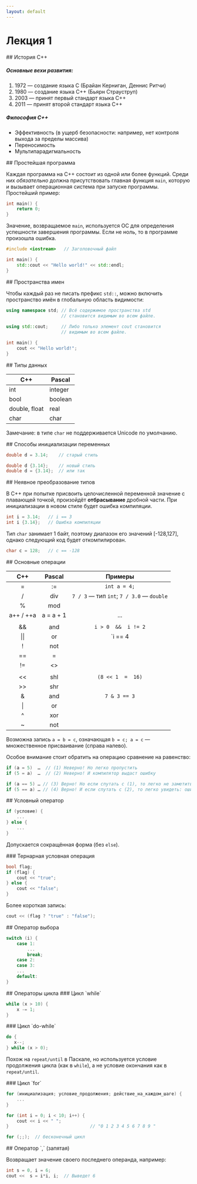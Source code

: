 ```yaml
---
layout: default
---
```


# Лекция 1

<a name="1">
## История C++
</a>

 
##### Основные вехи развития:

1. 1972 — создание языка С (Брайан Керниган, Деннис Ритчи)
2. 1980 — создание языка С++ (Бьярн Страуструп)
3. 2003 — принят первый стандарт языка C++
4. 2011 — принят второй стандарт языка C++

##### Философия С++

* Эффективность (в ущерб безопасности: например, 
	нет контроля выхода за пределы массива)
* Переносимость
* Мультипарадигмальность

<a name="2">
## Простейшая программа
</a>

 
Каждая программа на C++ состоит из одной или более функций. Среди них *обязательно* должна присутствовать главная функция `main`, которую и вызывает операционная система при запуске программы. Простейший пример:

```cpp
int main() {
    return 0;
}
```

Значение, возвращаемое `main`, используется ОС для определения успешности
завершения программы. Если не ноль, то в программе произошла ошибка.

```cpp
#include <iostream>   // Заголовочный файл

int main() {
    std::cout << "Hello world!" << std::endl;
}
```
<a name="3">
## Пространства имен
</a>

 
Чтобы каждый раз не писать префикс `std::`, можно включить пространство 
имён в глобальную область видимости:

```cpp
using namespace std; // Всё содержимое пространства std 
                     // становится видимым во всем файле.
                     
using std::cout;     // Либо только элемент cout становится
                     // видимым во всем файле.

int main() {
    cout << "Hello world!";
}
```

<a name="4">
## Типы данных
</a>

 
| С++           | Pascal      |
| ------------- |-------------|
| int           | integer     |
| bool          | boolean     |
| double, float | real        |
| char          | char        |

Замечание: в типе `char` не поддерживается Unicode по умолчанию.

<a name="5">
## Способы инициализации переменных
</a>

 
```cpp
double d = 3.14;    // старый стиль

double d {3.14};    // новый стиль
double d = {3.14};  // или так
```

<a name="6">
## Неявное преобразование типов
</a>

 
В C++ при попытке присвоить целочисленной переменной значение с плавающей 
точкой, произойдёт **отбрасывание** дробной части. При инициализации в новом 
стиле будет ошибка компиляции.

```cpp
int i = 3.14;   // i == 3
int i {3.14};   // Ошибка компиляции
```

Тип `char` занимает 1 байт, поэтому диапазон его значений [-128,127], 
однако следующий код будет откомпилирован.

```cpp
char c = 128;   // c == -128
```

<a name="7">
## Основные операции
</a>

 
| C++ | Pascal |  Примеры |
|:---:|:------:|:--------:|
| =   | :=     | `int a = 4;`
|  /  | div    | `7 / 3` — тип `int`;   `7 / 3.0` — `double`
|  %  | mod    |
| a++ / ++a| a = a + 1 | ...
|||
| &&  | and    |  `i > 0  &&  i != 2`
|\|\| | or     |  `i == 4  ||  i == 5`
| !   | not    |
| ==  | =      |
| !=  | <>     |
|||
| <<  | shl    | `(8 << 1  =  16)` 
| >>  | shr    |
| &   | and    | `7 & 3 == 3`
|  \| | or     |
| ^   | xor    |
| ~   | not    |

Возможна запись `a = b = c`, означающая `b = c; a = c` — множественное присваивание (справа налево).

Особое внимание стоит обратить на операцию сравнение на равенство:

```cpp
if (a = 5)  …  // (1) Неверно! Но легко пропустить
if (5 = a)  …  // (2) Неверно! И компилятор выдаст ошибку

if (a == 5) … // (3) Верно! Но если спутать с (1), то легко не заметить
if (5 == a) … // (4) Верно! И если спутать с (2), то легко увидеть: ошибка компиляции
```

<a name="8">
## Условный оператор
</a>

 
```cpp
if (условие) {
    ...
} else {
    ...
}
```
Допускается сокращённая форма (без `else`).

<a name="9">
### Тернарная условная операция
</a>

 
```cpp
bool flag;
if (flag) {
    cout << "true";
} else {
    cout << "false";
}
```

Более короткая запись:

```cpp
cout << (flag ? "true" : "false");
```

<a name="10">
## Оператор выбора
</a>

 
```cpp
switch (i) {
    case 1:
        ...
        break;
    case 2:
    case 3:     
    ...
    default:
}
```

<a name="11">
## Операторы цикла
</a>

 
<a name="12">
### Цикл `while`
</a>

 
```cpp
while (x > 10) {
    x -= 1;
}
```

<a name="13">
### Цикл `do-while`
</a>

 
```cpp
do {
   x--;
} while (x > 0);
```
Похож на `repeat/until` в Паскале, но используется условие продолжения 
цикла (как в `while`), а не условие окончания как в `repeat/until`.

<a name="14">
### Цикл `for`
</a>

 
```cpp
for (инициализация; условие_продолжения; действие_на_каждом_шаге) {
    ...
}

for (int i = 0; i < 10; i++) {
    cout << i << " ";
}								// "0 1 2 3 4 5 6 7 8 9 "

for (;;);  // бесконечный цикл
```

<a name="15">
## Оператор `,` (запятая)
</a>

 
Возвращает значение своего последнего операнда, например:

```cpp
int s = 0, i = 6;
cout <<  s = i*i, i;  // Выведет 6
```
